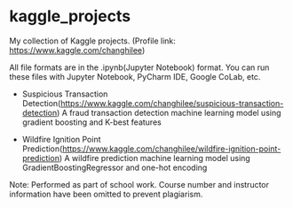 # kaggle_projects
My collection of Kaggle projects. (Profile link: https://www.kaggle.com/changhilee)

All file formats are in the .ipynb(Jupyter Notebook) format. You can run these files with Jupyter Notebook, PyCharm IDE, Google CoLab, etc.

- Suspicious Transaction Detection(https://www.kaggle.com/changhilee/suspicious-transaction-detection)
A fraud transaction detection machine learning model using gradient boosting and K-best features

- Wildfire Ignition Point Prediction(https://www.kaggle.com/changhilee/wildfire-ignition-point-prediction)
A wildfire prediction machine learning model using GradientBoostingRegressor and one-hot encoding

Note: Performed as part of school work. Course number and instructor information have been omitted to prevent plagiarism.
